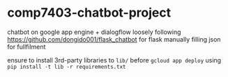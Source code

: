 # comp7403-chatbot-project
chatbot on google app engine + dialogflow
loosely following https://github.com/dongido001/flask_chatbot for flask
manually filling json for fullfilment

ensure to install 3rd-party libraries to `lib/` before `gcloud app deploy` using
`pip install -t lib -r requirements.txt`
